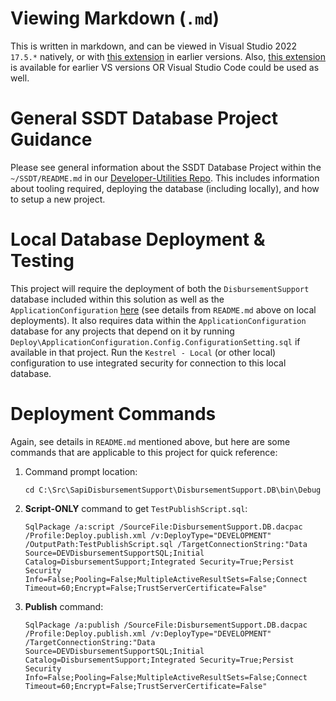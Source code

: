# Viewing Markdown (`.md`)
This is written in markdown, and can be viewed in Visual Studio 2022 `17.5.*` natively, or with [this extension](https://marketplace.visualstudio.com/items?itemName=MadsKristensen.MarkdownEditor2) in earlier versions.  Also, [this extension](https://marketplace.visualstudio.com/items?itemName=MadsKristensen.MarkdownEditor) is available for earlier VS versions OR Visual Studio Code could be used as well.


# General SSDT Database Project Guidance
Please see general information about the SSDT Database Project within the `~/SSDT/README.md` in our [Developer-Utilities Repo](https://github.com/SECURAInsurance/Developer-Utilities).  This includes information about tooling required, deploying the database (including locally), and how to setup a new project.


# Local Database Deployment & Testing
This project will require the deployment of both the `DisbursementSupport` database included within this solution as well as the `ApplicationConfiguration` [here](https://github.com/SECURAInsurance/SECURAApplicationConfiguration) (see details from `README.md` above on local deployments).  It also requires data within the `ApplicationConfiguration` database for any projects that depend on it by running `Deploy\ApplicationConfiguration.Config.ConfigurationSetting.sql` if available in that project.  Run the `Kestrel - Local` (or other local) configuration to use integrated security for connection to this local database.


# Deployment Commands
Again, see details in `README.md` mentioned above, but here are some commands that are applicable to this project for quick reference:

1) Command prompt location:
    ```
    cd C:\Src\SapiDisbursementSupport\DisbursementSupport.DB\bin\Debug
    ```

1) **Script-ONLY** command to get `TestPublishScript.sql`:
    ```
    SqlPackage /a:script /SourceFile:DisbursementSupport.DB.dacpac /Profile:Deploy.publish.xml /v:DeployType="DEVELOPMENT" /OutputPath:TestPublishScript.sql /TargetConnectionString:"Data Source=DEVDisbursementSupportSQL;Initial Catalog=DisbursementSupport;Integrated Security=True;Persist Security Info=False;Pooling=False;MultipleActiveResultSets=False;Connect Timeout=60;Encrypt=False;TrustServerCertificate=False"
    ```

1) **Publish** command:
    ```
    SqlPackage /a:publish /SourceFile:DisbursementSupport.DB.dacpac /Profile:Deploy.publish.xml /v:DeployType="DEVELOPMENT" /TargetConnectionString:"Data Source=DEVDisbursementSupportSQL;Initial Catalog=DisbursementSupport;Integrated Security=True;Persist Security Info=False;Pooling=False;MultipleActiveResultSets=False;Connect Timeout=60;Encrypt=False;TrustServerCertificate=False"
    ```